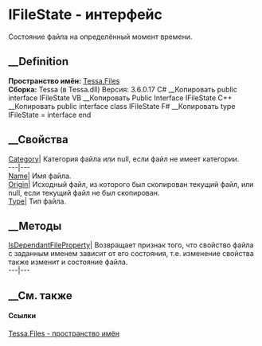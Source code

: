 # IFileState - интерфейс
Состояние файла на определённый момент времени.
## __Definition
 **Пространство имён:** [Tessa.Files](N_Tessa_Files.htm)  
 **Сборка:** Tessa (в Tessa.dll) Версия: 3.6.0.17
C# __Копировать
     public interface IFileState
VB __Копировать
     Public Interface IFileState
C++ __Копировать
     public interface class IFileState
F# __Копировать
     type IFileState = interface end
##  __Свойства
[Category](P_Tessa_Files_IFileState_Category.htm)|  Категория файла или null,
если файл не имеет категории.  
---|---  
[Name](P_Tessa_Files_IFileState_Name.htm)| Имя файла.  
[Origin](P_Tessa_Files_IFileState_Origin.htm)|  Исходный файл, из которого был
скопирован текущий файл, или null, если текущий файл не был скопирован.  
[Type](P_Tessa_Files_IFileState_Type.htm)| Тип файла.  
##  __Методы
[IsDependantFileProperty](M_Tessa_Files_IFileState_IsDependantFileProperty.htm)|
Возвращает признак того, что свойство файла с заданным именем зависит от его
состояния, т.е. изменение свойства также изменит и состояние файла.  
---|---  
## __См. также
#### Ссылки
[Tessa.Files - пространство имён](N_Tessa_Files.htm)
